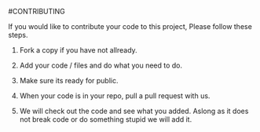 #CONTRIBUTING

If you would like to contribute your code to this project, Please follow these steps.

1. Fork a copy if you have not allready.

2. Add your code / files and do what you need to do.

3. Make sure its ready for public.

4. When your code is in your repo, pull a pull request with us.

5. We will check out the code and see what you added. Aslong as it does not break code or do something stupid we will add it.
